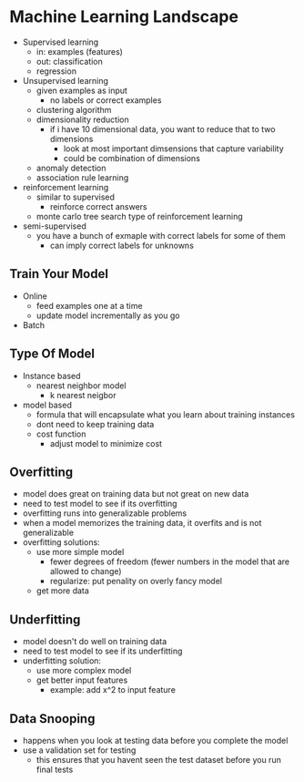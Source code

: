 # Machine Learning Landscape #
- Supervised learning
    - in: examples (features)
    - out: classification
    - regression
- Unsupervised learning
    - given examples as input 
        - no labels or correct examples
    - clustering algorithm 
    - dimensionality reduction
        - if i have 10 dimensional data, you want to reduce that to two dimensions 
            - look at most important dimsensions that capture variability
            - could be combination of dimensions
    - anomaly detection
    - association rule learning
- reinforcement learning
    - similar to supervised
        - reinforce correct answers
    - monte carlo tree search type of reinforcement learning
- semi-supervised
    - you have a bunch of exmaple with correct labels for some of them
        - can imply correct labels for unknowns

## Train Your Model ##
- Online 
    - feed examples one at a time
    - update model incrementally as you go
- Batch

## Type Of Model ##
- Instance based 
    - nearest neighbor model
        - k nearest neigbor
- model based
    - formula that will encapsulate what you learn about training instances
    - dont need to keep training data 
    - cost function
        - adjust model to minimize cost

## Overfitting ##
- model does great on training data but not great on new data
- need to test model to see if its overfitting
- overfitting runs into generalizable problems
- when a model memorizes the training data, it overfits and is not generalizable
- overfitting solutions:
    - use more simple model
        - fewer degrees of freedom (fewer numbers in the model that are allowed to change)
        - regularize: put penality on overly fancy model
    - get more data

## Underfitting ##
- model doesn't do well on training data
- need to test model to see if its underfitting
- underfitting solution:
    - use more complex model
    - get better input features
        - example: add x^2 to input feature

## Data Snooping ##
- happens when you look at testing data before you complete the model
- use a validation set for testing
    - this ensures that you havent seen the test dataset before you run final tests


